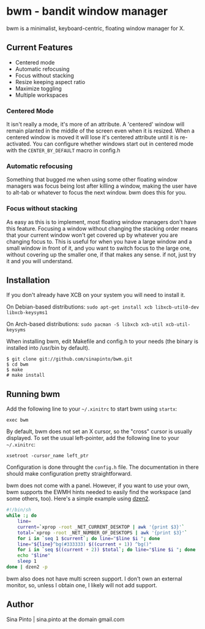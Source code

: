 bwm - bandit window manager
===========================
bwm is a minimalist, keyboard-centric, floating window manager for X.

Current Features
----------------
* Centered mode
* Automatic refocusing
* Focus without stacking
* Resize keeping aspect ratio
* Maximize toggling
* Multiple workspaces

### Centered Mode
It isn't really a mode, it's more of an attribute.  A 'centered' window will remain planted in the middle of the screen even when it is resized.  When a centered window is moved it will lose it's centered attribute until it is re-activated.  You can configure whether windows start out in centered mode with the `CENTER_BY_DEFAULT` macro in config.h

### Automatic refocusing
Something that bugged me when using some other floating window managers was focus being lost after killing a window, making the user have to alt-tab or whatever to focus the next window. bwm does this for you.

### Focus without stacking
As easy as this is to implement, most floating window managers don't have this feature.  Focusing a window without changing the stacking order means that your current window won't get covered up by whatever you are changing focus to.  This is useful for when you have a large window and a small window in front of it, and you want to switch focus to the large one, without covering up the smaller one, if that makes any sense.  if not, just try it and you will understand.

Installation
------------
If you don't already have XCB on your system you will need to install it.

On Debian-based distributions:
`sudo apt-get install xcb libxcb-util0-dev libxcb-keysyms1`

On Arch-based distributions:
`sudo pacman -S libxcb xcb-util xcb-util-keysyms`

When installing bwm, edit Makefile and config.h to your needs (the binary is installed into /usr/bin by default).

    $ git clone git://github.com/sinapinto/bwm.git
    $ cd bwm
    $ make
    # make install

Running bwm
-----------
Add the following line to your `~/.xinitrc` to start bwm using `startx`:

    exec bwm

By default, bwm does not set an X cursor, so the "cross" cursor is usually displayed.
To set the usual left-pointer, add the following line to your `~/.xinitrc`:

    xsetroot -cursor_name left_ptr

Configuration is done throught the `config.h` file. The documentation in there should make configuration pretty straightforward.

bwm does not come with a panel.  However, if you want to use your own, bwm supports the EWMH hints needed to easily find the workspace (and some others, too). Here's a simple example using [dzen2](http://github.com/robm/dzen).

```sh
#!/bin/sh
while :; do
    line=
    current=`xprop -root _NET_CURRENT_DESKTOP | awk '{print $3}'`
    total=`xprop -root _NET_NUMBER_OF_DESKTOPS | awk '{print $3}'`
    for i in `seq 1 $current`; do line="$line $i "; done
    line="${line}^bg(#333333) $((current + 1)) ^bg()"
    for i in `seq $((current + 2)) $total`; do line="$line $i "; done
    echo "$line"
    sleep 1
done | dzen2 -p
```

bwm also does not have multi screen support.  I don't own an external monitor, so, unless I obtain one, I likely will not add support.

Author
------
Sina Pinto | sina.pinto at the domain gmail.com
